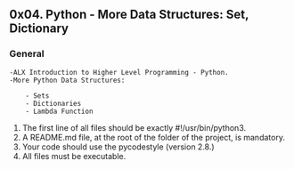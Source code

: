 ## 0x04. Python - More Data Structures: Set, Dictionary ##

### General

	-ALX Introduction to Higher Level Programming - Python.
	-More Python Data Structures:

		- Sets
		- Dictionaries
		- Lambda Function

1. The first line of all files should be exactly #!/usr/bin/python3.
2. A README.md file, at the root of the folder of the project, is mandatory.
3. Your code should use the pycodestyle (version 2.8.)
4. All files must be executable.
